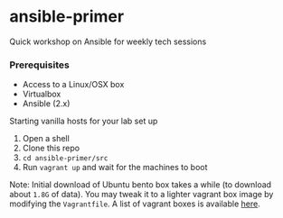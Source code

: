 # ansible-primer
Quick workshop on Ansible for weekly tech sessions

### Prerequisites
* Access to a Linux/OSX box
* Virtualbox
* Ansible (2.x)

Starting vanilla hosts for your lab set up
1. Open a shell
2. Clone this repo
2. `cd ansible-primer/src`
3. Run `vagrant up` and wait for the machines to boot

Note: Initial download of Ubuntu bento box takes a while (to download about `1.8G` of data). You may tweak it to a lighter vagrant box image by modifying the `Vagrantfile`. A list of vagrant boxes is available [here](https://app.vagrantup.com/boxes/search).
